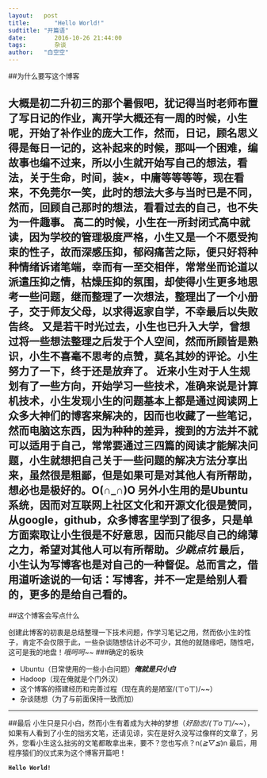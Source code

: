 ```yaml
---
layout:   post
title:       "Hello World!"
sudtitle: "开篇语"
date:        2016-10-26 21:44:00
tags:        杂谈
author:   "白空空"
---
```

##为什么要写这个博客

大概是初二升初三的那个暑假吧，犹记得当时老师布置了写日记的作业，离开学大概还有一周的时候，小生呢，开始了补作业的庞大工作，然而，日记，顾名思义得是每日一记的，这补起来的时候，那叫一个困难，编故事也编不过来，所以小生就开始写自己的想法，看法，关于生命，时间，装×，中庸等等等等，现在看来，不免莞尔一笑，此时的想法大多与当时已是不同，然而，回顾自己那时的想法，看看过去的自己，也不失为一件趣事。
高二的时候，小生在一所封闭式高中就读，因为学校的管理极度严格，小生又是一个不愿受拘束的性子，故而深感压抑，郁闷痛苦之际，便只好将种种情绪诉诸笔端，幸而有一至交相伴，常常坐而论道以派遣压抑之情，枯燥压抑的氛围，却使得小生更多地思考一些问题，继而整理了一次想法，整理出了一个小册子，交于师友父母，以求得返家自学，不幸最后以失败告终。
又是若干时光过去，小生也已升入大学，曾想过将一些想法整理之后发于个人空间，然而所顾皆是熟识，小生不喜毫不思考的点赞，莫名其妙的评论。小生努力了一下，终于还是放弃了。
近来小生对于人生规划有了一些方向，开始学习一些技术，准确来说是计算机技术，小生发现小生的问题基本上都是通过阅读网上众多大神们的博客来解决的，因而也收藏了一些笔记，然而电脑这东西，因为种种的差异，搜到的方法并不就可以适用于自己，常常要通过三四篇的阅读才能解决问题，小生就想把自己关于一些问题的解决方法分享出来，虽然很是粗鄙，但是如果可是对其他人有所帮助，想必也是极好的。O(∩_∩)O
另外小生用的是Ubuntu系统，因而对互联网上社区文化和开源文化很是赞同，从google，github，众多博客里学到了很多，只是单方面索取让小生很是不好意思，因而只能尽自己的绵薄之力，希望对其他人可以有所帮助。***少跳点坑***
最后，小生认为写博客也是对自己的一种督促。总而言之，借用道听途说的一句话：写博客，并不一定是给别人看的，更多的是给自己看的。
---
##这个博客会写点什么

创建此博客的初衷是总结整理一下技术问题，作学习笔记之用，然而依小生的性子，肯定不会仅限于此，一些杂谈随想估计必不可少，其他的就随缘吧，随性吧，这可是我的地盘！*哦呵呵~~*
###确定的板块
- Ubuntu（日常使用的一些小白问题）***俺就是只小白***
- Hadoop（现在俺就是个门外汉）
- 这个博客的搭建经历和完善过程（现在真的是陋室/(ㄒoㄒ)/~~）
- 杂谈随想（为了与前面保持一致而加）
---
##最后
小生只是只小白，然而小生有着成为大神的梦想（*好励志/(ㄒoㄒ)/~~*），如果有人看到了小生的拙劣文笔，还请见谅，实在是好久没写过像样的文章了，另外，您看小生这么拙劣的文笔都敢拿出来，要不？您也写点？n(*≧▽≦*)n
最后，用程序猿们的仪式来为这个博客开篇吧！

**`Hello World!`**